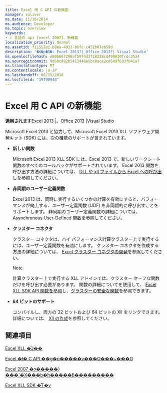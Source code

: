 ```yaml
---
title: Excel 用 C API の新機能
manager: soliver
ms.date: 11/16/2014
ms.audience: Developer
ms.topic: overview
keywords:
- c 言語の api [excel 2007]、新機能
localization_priority: Normal
ms.assetid: f11552e1-b8ea-4933-b6fc-c452b07eb59d
description: '�K�p�Ώ�: Excel 2013?| Office 2013?| Visual Studio'
ms.openlocfilehash: e80b667296af59f4d3f18238cd498830fcdc35a4
ms.sourcegitcommit: 9d60cd82b5413446e5bc8ace2cd689f683fb41a7
ms.translationtype: MT
ms.contentlocale: ja-JP
ms.lasthandoff: 06/15/2018
ms.locfileid: "19798948"
---
```

# <a name="whats-new-in-the-c-api-for-excel"></a>Excel 用 C API の新機能

 **適用されます**Excel 2013 |。Office 2013 |Visual Studio 
  
Microsoft Excel 2013 と協力して、Microsoft Excel 2013 XLL ソフトウェア開発キット (SDK) には、次の機能のサポートが含まれています。
  
- **新しい関数**
    
    Microsoft Excel 2013 XLL SDK には、Excel 2013 で、新しいワークシート関数のすべてのコールバックがサポートされています。 Excel 2013 関数を呼び出す方法の詳細については、 [DLL や xll ファイルから Excel への呼び出し](calling-into-excel-from-the-dll-or-xll.md)を参照してください。
    
- **非同期のユーザー定義関数**
    
    Excel 2013 は、同時に実行するいくつかの計算を有効にすると、パフォーマンスが向上する、ユーザー定義関数 (UDF) を非同期的に呼び出すことをサポートします。 非同期のユーザー定義関数の詳細については、 [Asynchronous User-Defined 関数](asynchronous-user-defined-functions.md)を参照してください。
    
- **クラスター コネクタ**
    
    クラスター コネクタは、ハイ パフォーマンス計算クラスター上で実行するには、ユーザー定義関数を有効にします。 クラスター コネクタを作成する方法の詳細については、 [Excel クラスター コネクタの開発](developing-excel-cluster-connectors.md)を参照してください。
    
    > [!NOTE]
    > 計算クラスター上で実行する XLL アドインでは、クラスター セーフな関数だけを呼び出す必要があります。 関数の詳細についてを使用して、 [Excel XLL SDK API 関数を参照](excel-xll-sdk-api-function-reference.md)し、[クラスターの安全な関数](cluster-safe-functions.md)を参照できます。 
  
- **64 ビットのサポート**
    
    コンパイルし、両方の 32 ビットおよび 64 ビットの Xll をリンクできます。 詳細については、 [Xll の作成](creating-xlls.md)を参照してください。
    
## <a name="see-also"></a>関連項目



[Excel XLL �̊J��](developing-excel-xlls.md)
  
[Excel �ł� C API ��g�p�����v���O���~���O](programming-with-the-c-api-in-excel.md)
  
[Excel 2007 �ɂ�����}���`�X���b�h�����ƃ���������](multithreading-and-memory-contention-in-excel.md)


[Excel XLL SDK �̊T�v](getting-started-with-the-excel-xll-sdk.md)

